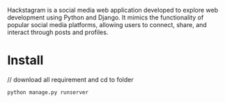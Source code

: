 Hackstagram is a social media web application developed to explore web development using Python and Django. It mimics the functionality of popular social media platforms, allowing users to connect, share, and interact through posts and profiles.

# Install
// download all requirement and cd to folder

 ```python manage.py runserver```



